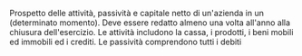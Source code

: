 Prospetto delle attività, passività e capitale netto di un'azienda in un (determinato momento). Deve essere redatto almeno una volta all'anno alla chiusura dell'esercizio. 
Le attività includono la cassa, i prodotti, i beni mobili ed immobili ed i crediti.
Le passività comprendono tutti i debiti